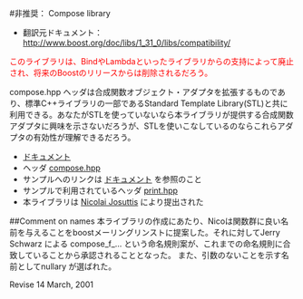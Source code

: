 #非推奨： Compose library

- 翻訳元ドキュメント： <http://www.boost.org/doc/libs/1_31_0/libs/compatibility/>


<span style="color:red;">このライブラリは、BindやLambdaといったライブラリからの支持によって廃止され、将来のBoostのリリースからは削除されるだろう。</span>

compose.hpp ヘッダは合成関数オブジェクト・アダプタを拡張するものであり、標準C++ライブラリの一部であるStandard Template Library(STL)と共に利用できる。あなたがSTLを使っていないなら本ライブラリが提供する合成関数アダプタに興味を示さないだろうが、STLを使いこなしているのならこれらアダプタの有効性が理解できるだろう。

- [ドキュメント](compose/compose.md)
- ヘッダ [compose.hpp](compose/compose.hpp.md)
- サンプルへのリンクは [ドキュメント](compose/compose.md) を参照のこと
- サンプルで利用されているヘッダ [print.hpp](compose/print.hpp.md)
- 本ライブラリは [Nicolai Josuttis](http://www.boost.org/doc/libs/1_31_0/people/people.htm) により提出された


##Comment on names
本ライブラリの作成にあたり、Nicoは関数群に良い名前を与えることをboostメーリングリンストに提案した。それに対してJerry Schwarz による compose_f_... という命名規則案が、これまでの命名規則に合致していることから承認されることとなった。 また、引数のないことを示す名前としてnullary が選ばれた。

Revise 14 March, 2001


